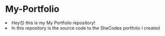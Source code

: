 # My-Portfolio
 <li>Hey😊 this is my My Portfolio repository!</li>
 <li>In this repository is the source code to the SheCodes portfolio I created</li>


